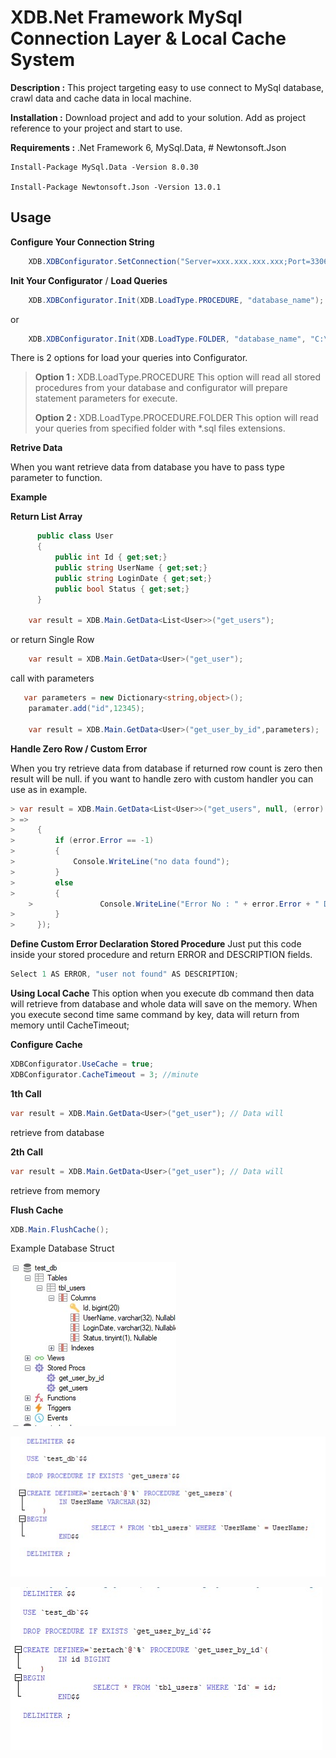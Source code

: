 # XDB.Net Framework MySql Connection Layer & Local Cache System

**Description :** This project targeting easy to use connect to MySql database, crawl data and cache data in local machine.

**Installation :** Download project and add to your solution. Add as project reference to your project and start to use.

**Requirements :** .Net Framework 6,  MySql.Data, # Newtonsoft.Json

    Install-Package MySql.Data -Version 8.0.30

    Install-Package Newtonsoft.Json -Version 13.0.1

## Usage

**Configure Your Connection String**
```cs
    XDB.XDBConfigurator.SetConnection("Server=xxx.xxx.xxx.xxx;Port=3306; Database=xxx;Uid=xxx;Pwd=xxxx;Connect Timeout=30;Pooling=True;CharSet=utf8;");
```
**Init Your Configurator** / **Load Queries**
```cs
    XDB.XDBConfigurator.Init(XDB.LoadType.PROCEDURE, "database_name");
```
or
```cs
    XDB.XDBConfigurator.Init(XDB.LoadType.FOLDER, "database_name", "C:\\sql");
```

There is 2 options for load your queries into Configurator.

> **Option 1 :** XDB.LoadType.PROCEDURE This option will read all stored procedures from your database and configurator will prepare statement
> parameters for execute.
> 
> **Option 2 :** XDB.LoadType.PROCEDURE.FOLDER This option will read your queries from specified folder with *.sql files extensions.

**Retrive Data**

When you want retrieve data from database you have to pass <T> type parameter to function.

**Example**

**Return List Array**
```cs
      public class User
      {
          public int Id { get;set;}
          public string UserName { get;set;}
          public string LoginDate { get;set;}
          public bool Status { get;set;}
      }

    var result = XDB.Main.GetData<List<User>>("get_users");
```
or return Single Row
```cs
    var result = XDB.Main.GetData<User>("get_user");
```
call with parameters
```cs
   var parameters = new Dictionary<string,object>();
    paramater.add("id",12345);
    
    var result = XDB.Main.GetData<User>("get_user_by_id",parameters);
```
	
**Handle Zero Row / Custom Error**

When you try retrieve data from database if returned row count is zero then result will be null. if you want to handle zero with custom handler you can use as in example.

```cs
> var result = XDB.Main.GetData<List<User>>("get_users", null, (error)
> =>
>     {
>         if (error.Error == -1)
>         {
>             Console.WriteLine("no data found");
>         }
>         else
>         {
	>             	Console.WriteLine("Error No : " + error.Error + " Description : ", error.Description);
>         }
>     });
```
	
**Define Custom Error Declaration Stored Procedure**
Just put this code inside your stored procedure and return ERROR and DESCRIPTION fields.

```cs
Select 1 AS ERROR, "user not found" AS DESCRIPTION;
```
	
**Using Local Cache**
This option when you execute db command then data will retrieve from database and whole data will save on the memory. When you execute second time same command by key, data will return from memory until CacheTimeout;

**Configure Cache**
```cs
XDBConfigurator.UseCache = true;
XDBConfigurator.CacheTimeout = 3; //minute
```
	
**1th Call** 
```cs
var result = XDB.Main.GetData<User>("get_user"); // Data will
```
retrieve from database


**2th Call**
```cs
var result = XDB.Main.GetData<User>("get_user"); // Data will
```
retrieve from memory

**Flush Cache**
```cs
XDB.Main.FlushCache();
```
Example Database Struct

![](https://github.com/zertac/XDB/blob/main/Screenshots/db.jpg)

![](https://github.com/zertac/XDB/blob/main/Screenshots/pr1.jpg)

![](https://github.com/zertac/XDB/blob/main/Screenshots/pr2.jpg)
